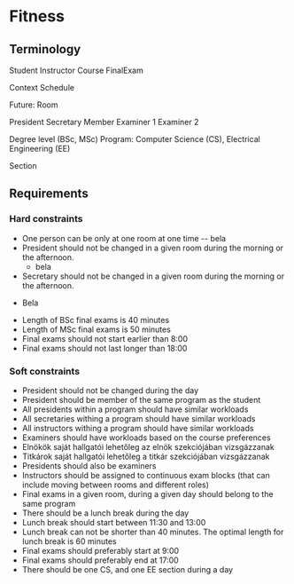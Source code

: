 # Fitness

## Terminology

Student
Instructor
Course
FinalExam

Context
Schedule

Future:
Room

President
Secretary
Member
Examiner 1
Examiner 2


Degree level (BSc, MSc)
Program: Computer Science (CS), Electrical Engineering (EE)

Section


## Requirements

### Hard constraints
-	One person can be only at one room at one time
-- bela
- President should not be changed in a given room during the morning or the afternoon.
  - bela
- Secretary should not be changed in a given room during the morning or the afternoon.
* Bela
-	Length of BSc final exams is 40 minutes 
-	Length of MSc final exams is 50 minutes
- Final exams should not start earlier than 8:00
- Final exams should not last longer than 18:00


### Soft constraints
- President should not be changed during the day
- President should be member of the same program as the student
- All presidents within a program should have similar workloads
- All secretaries withing a program should have similar workloads
- All instructors withing a program should have similar workloads
- Examiners should have workloads based on the course preferences
- Elnökök saját hallgatói lehetőleg az elnök szekciójában vizsgázzanak
- Titkárok saját hallgatói lehetőleg a titkár szekciójában vizsgázzanak
- Presidents should also be examiners 
- Instructors should be assigned to continuous exam blocks (that can include moving between rooms and different roles)
- Final exams in a given room, during a given day should belong to the same program
- There should be a lunch break during the day
- Lunch break should start between 11:30 and 13:00 
- Lunch break can not be shorter than 40 minutes. The optimal length for lunch break is 60 minutes
- Final exams should preferably start at 9:00
- Final exams should preferably end at 17:00
- There should be one CS, and one EE section during a day





